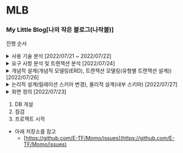 # MLB
### My Little Blog[나의 작은 블로그(나작블)]

진행 순서
    
<details><summary>사용 기술 분석 [2022/07/21 ~ 2022/07/22] </summary>

 * [[토이] 나의 작은 블로그 프로젝트 계획](https://www.notion.so/2bf997970a89499eb8f98a26c9e4fb55) `07/21`

 * [[토이] 프로젝트 개요 정리하기](https://www.notion.so/2cf661a9ff3e4e16ae21132f90a2ba91) `07/22`
    
  - Spring Boot Starter
      - Project : Gradle Project
      - Spring Boot Version : 2.7.2
      - Group : com.project
      - Artifact: mlb
      - Packaging : Jar
      - Java Version : 11
      - Dependencies
          - Spring Boot (2.7.2ver)
          - Lombok
          - Thymeleaf
          - MySQL Driver
          - MyBatis Framework
  - 사용 기술
      - MySQL 8.0
      - MyBatis
      - Java11
      - Spring Framwork
      - Gradle
</details>

<details><summary>요구 사항 분석 및 트랜잭션 분석 [2022/07/24]</summary>

* [[MLB] 요구 사항 분석, 트랜잭션 분석](https://www.notion.so/MLB-1daf2a960b074ce494d53a1ba5324410)

</details>
  
<details><summary>개념적 설계(개념적 모델링(ERD), 트랜잭션 모델링(유형별 트랜잭션 설계)) [2022/07/26]</summary>

* [[MLB] 개념적 설계(ERD)](https://www.notion.so/MLB-ERD-764e69d67974466eab87a48fb2a769ca) 
  
*  [[MLB] 개념적 설계(트랜잭션 모델링)](https://www.notion.so/MLB-5dde233abf04458eb8cc428192969d08) 

</details>
  
<details><summary>논리적 설계(릴레이션 스키마 변경), 물리적 설계(내부 스키마) [2022/07/27]</summary>

* [[MLB] 논리적 설계(릴레이션 스키마, 무결성 제약조건 정의), 물리적 설계(내부 스키마)](https://www.notion.so/MLB-914e6d0f29cb4b15a4d6fd9510892acd)

</details>


<details><summary>화면 정의 [2022/07/23]</summary>

* [[토이] 프로젝트 화면 설계](https://www.notion.so/7053e25d04fa49cfb398fe22a4e1f2e9) `07/23`

요구 사항 분석의 수월함과 개략적인 확인을 위해 화면을 우선적으로 정의함
      
![로그인전 메인화면](https://user-images.githubusercontent.com/66772624/181343960-65622fda-d6e5-4d44-898c-12ae5fe21bb5.png)
로그인전 메인 화면

![로그인 화면](https://user-images.githubusercontent.com/66772624/181343995-50553c5e-e5d2-4397-b5ed-cc8b54a7e96f.png)
로그인 화면

![회원 가입 폼](https://user-images.githubusercontent.com/66772624/181344020-0a2b81d8-9f1d-48e8-8439-66a830556e82.png)
회원가입 화면


![로그인후 메인 화면](https://user-images.githubusercontent.com/66772624/181344047-7af9a024-42c5-4d69-9380-8325f1cf2c1a.png)
로그인 후 메인


![글쓰기 화면](https://user-images.githubusercontent.com/66772624/181344067-16328db5-8098-41bc-84be-21cc50dfc968.png)
글쓰기 화면


![내가 쓴 글 조회](https://user-images.githubusercontent.com/66772624/181344098-64138682-3abd-4f84-9614-861e1b052dc7.png)
내가 쓴 글 조회


![글 수정 화면](https://user-images.githubusercontent.com/66772624/181344108-591e3325-e93c-40b0-8762-ee925e6d08df.png)
글 수정 화면


![전체 글 조회](https://user-images.githubusercontent.com/66772624/181344130-88a6a03a-56cf-427e-b04d-3d951e9a4082.png)
전체 글 조회

</details>
      
  1. DB 개설
  2. 점검
  3. 프로젝트 시작
- 아래 저장소를 참고
  - [https://github.com/E-TF/Momo/issues](https://github.com/E-TF/Momo/issues)
